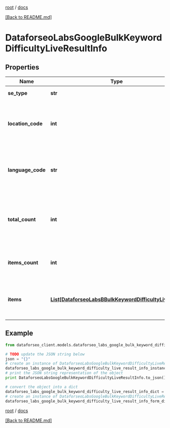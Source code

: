 [root](./../ "root") / [docs](./ "docs")

[[Back to README.md]](./../README.md "[Back to README.md]")

# DataforseoLabsGoogleBulkKeywordDifficultyLiveResultInfo

## Properties

Name | Type | Description | Notes
------------ | ------------- | ------------- | -------------
**se_type** | **str** | search engine type | [optional]
**location_code** | **int** | location code in a POST array if there is no data, then the value is null | [optional]
**language_code** | **str** | language code in a POST array if there is no data, then the value is null | [optional]
**total_count** | **int** | total amount of results in our database relevant to your request | [optional]
**items_count** | **int** | the number of results returned in the items array | [optional]
**items** | [**List[DataforseoLabsBBulkKeywordDifficultyLiveItem]**](DataforseoLabsBBulkKeywordDifficultyLiveItem.md) | contains keywords and related keyword difficulty scores | [optional]

## Example

```python
from dataforseo_client.models.dataforseo_labs_google_bulk_keyword_difficulty_live_result_info import DataforseoLabsGoogleBulkKeywordDifficultyLiveResultInfo

# TODO update the JSON string below
json = "{}"
# create an instance of DataforseoLabsGoogleBulkKeywordDifficultyLiveResultInfo from a JSON string
dataforseo_labs_google_bulk_keyword_difficulty_live_result_info_instance = DataforseoLabsGoogleBulkKeywordDifficultyLiveResultInfo.from_json(json)
# print the JSON string representation of the object
print DataforseoLabsGoogleBulkKeywordDifficultyLiveResultInfo.to_json()

# convert the object into a dict
dataforseo_labs_google_bulk_keyword_difficulty_live_result_info_dict = dataforseo_labs_google_bulk_keyword_difficulty_live_result_info_instance.to_dict()
# create an instance of DataforseoLabsGoogleBulkKeywordDifficultyLiveResultInfo from a dict
dataforseo_labs_google_bulk_keyword_difficulty_live_result_info_form_dict = dataforseo_labs_google_bulk_keyword_difficulty_live_result_info.from_dict(dataforseo_labs_google_bulk_keyword_difficulty_live_result_info_dict)
```

  

[root](./../ "root") / [docs](./ "docs")

[[Back to README.md]](./../README.md "[Back to README.md]")